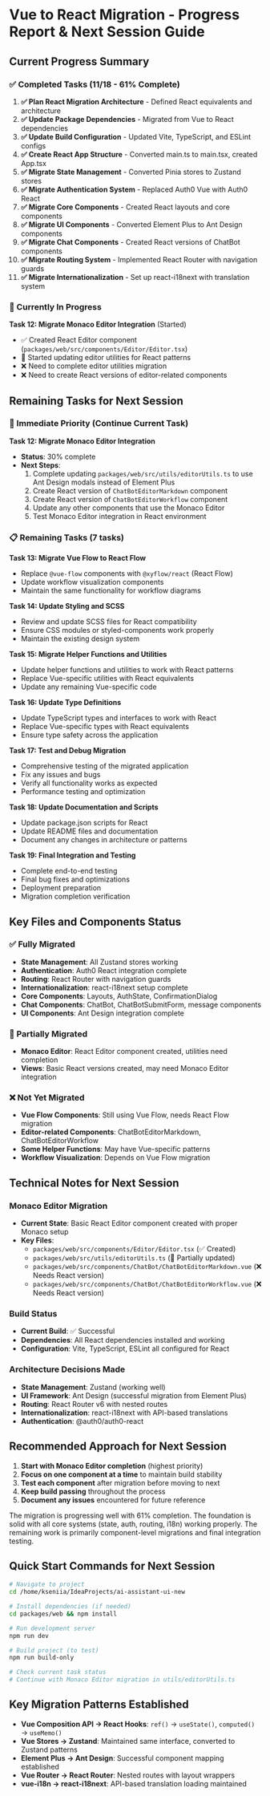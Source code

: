# Vue to React Migration - Progress Report & Next Session Guide

## Current Progress Summary

### ✅ Completed Tasks (11/18 - 61% Complete)

1. **✅ Plan React Migration Architecture** - Defined React equivalents and architecture
2. **✅ Update Package Dependencies** - Migrated from Vue to React dependencies
3. **✅ Update Build Configuration** - Updated Vite, TypeScript, and ESLint configs
4. **✅ Create React App Structure** - Converted main.ts to main.tsx, created App.tsx
5. **✅ Migrate State Management** - Converted Pinia stores to Zustand stores
6. **✅ Migrate Authentication System** - Replaced Auth0 Vue with Auth0 React
7. **✅ Migrate Core Components** - Created React layouts and core components
8. **✅ Migrate UI Components** - Converted Element Plus to Ant Design components
9. **✅ Migrate Chat Components** - Created React versions of ChatBot components
10. **✅ Migrate Routing System** - Implemented React Router with navigation guards
11. **✅ Migrate Internationalization** - Set up react-i18next with translation system

### 🔄 Currently In Progress

**Task 12: Migrate Monaco Editor Integration** (Started)
- ✅ Created React Editor component (`packages/web/src/components/Editor/Editor.tsx`)
- 🔄 Started updating editor utilities for React patterns
- ❌ Need to complete editor utilities migration
- ❌ Need to create React versions of editor-related components

## Remaining Tasks for Next Session

### 🎯 Immediate Priority (Continue Current Task)

**Task 12: Migrate Monaco Editor Integration** 
- **Status**: 30% complete
- **Next Steps**:
  1. Complete updating `packages/web/src/utils/editorUtils.ts` to use Ant Design modals instead of Element Plus
  2. Create React version of `ChatBotEditorMarkdown` component
  3. Create React version of `ChatBotEditorWorkflow` component  
  4. Update any other components that use the Monaco Editor
  5. Test Monaco Editor integration in React environment

### 📋 Remaining Tasks (7 tasks)

**Task 13: Migrate Vue Flow to React Flow** 
- Replace `@vue-flow` components with `@xyflow/react` (React Flow)
- Update workflow visualization components
- Maintain the same functionality for workflow diagrams

**Task 14: Update Styling and SCSS**
- Review and update SCSS files for React compatibility
- Ensure CSS modules or styled-components work properly
- Maintain the existing design system

**Task 15: Migrate Helper Functions and Utilities**
- Update helper functions and utilities to work with React patterns
- Replace Vue-specific utilities with React equivalents
- Update any remaining Vue-specific code

**Task 16: Update Type Definitions**
- Update TypeScript types and interfaces to work with React
- Replace Vue-specific types with React equivalents
- Ensure type safety across the application

**Task 17: Test and Debug Migration**
- Comprehensive testing of the migrated application
- Fix any issues and bugs
- Verify all functionality works as expected
- Performance testing and optimization

**Task 18: Update Documentation and Scripts**
- Update package.json scripts for React
- Update README files and documentation
- Document any changes in architecture or patterns

**Task 19: Final Integration and Testing**
- Complete end-to-end testing
- Final bug fixes and optimizations
- Deployment preparation
- Migration completion verification

## Key Files and Components Status

### ✅ Fully Migrated
- **State Management**: All Zustand stores working
- **Authentication**: Auth0 React integration complete
- **Routing**: React Router with navigation guards
- **Internationalization**: react-i18next setup complete
- **Core Components**: Layouts, AuthState, ConfirmationDialog
- **Chat Components**: ChatBot, ChatBotSubmitForm, message components
- **UI Components**: Ant Design integration complete

### 🔄 Partially Migrated
- **Monaco Editor**: React Editor component created, utilities need completion
- **Views**: Basic React versions created, may need Monaco Editor integration

### ❌ Not Yet Migrated
- **Vue Flow Components**: Still using Vue Flow, needs React Flow migration
- **Editor-related Components**: ChatBotEditorMarkdown, ChatBotEditorWorkflow
- **Some Helper Functions**: May have Vue-specific patterns
- **Workflow Visualization**: Depends on Vue Flow migration

## Technical Notes for Next Session

### Monaco Editor Migration
- **Current State**: Basic React Editor component created with proper Monaco setup
- **Key Files**:
  - `packages/web/src/components/Editor/Editor.tsx` (✅ Created)
  - `packages/web/src/utils/editorUtils.ts` (🔄 Partially updated)
  - `packages/web/src/components/ChatBot/ChatBotEditorMarkdown.vue` (❌ Needs React version)
  - `packages/web/src/components/ChatBot/ChatBotEditorWorkflow.vue` (❌ Needs React version)

### Build Status
- **Current Build**: ✅ Successful
- **Dependencies**: All React dependencies installed and working
- **Configuration**: Vite, TypeScript, ESLint all configured for React

### Architecture Decisions Made
- **State Management**: Zustand (working well)
- **UI Framework**: Ant Design (successful migration from Element Plus)
- **Routing**: React Router v6 with nested routes
- **Internationalization**: react-i18next with API-based translations
- **Authentication**: @auth0/auth0-react

## Recommended Approach for Next Session

1. **Start with Monaco Editor completion** (highest priority)
2. **Focus on one component at a time** to maintain build stability
3. **Test each component** after migration before moving to next
4. **Keep build passing** throughout the process
5. **Document any issues** encountered for future reference

The migration is progressing well with 61% completion. The foundation is solid with all core systems (state, auth, routing, i18n) working properly. The remaining work is primarily component-level migrations and final integration testing.

## Quick Start Commands for Next Session

```bash
# Navigate to project
cd /home/kseniia/IdeaProjects/ai-assistant-ui-new

# Install dependencies (if needed)
cd packages/web && npm install

# Run development server
npm run dev

# Build project (to test)
npm run build-only

# Check current task status
# Continue with Monaco Editor migration in utils/editorUtils.ts
```

## Key Migration Patterns Established

- **Vue Composition API → React Hooks**: `ref()` → `useState()`, `computed()` → `useMemo()`
- **Vue Stores → Zustand**: Maintained same interface, converted to Zustand patterns
- **Element Plus → Ant Design**: Successful component mapping established
- **Vue Router → React Router**: Nested routes with layout wrappers
- **vue-i18n → react-i18next**: API-based translation loading maintained
